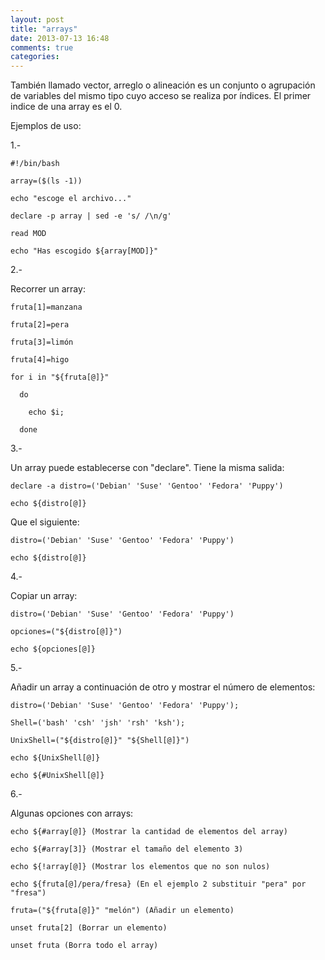 ```yaml
---
layout: post
title: "arrays"
date: 2013-07-13 16:48
comments: true
categories: 
---
```

También llamado vector, arreglo o alineación es un conjunto o agrupación de variables del mismo tipo cuyo acceso se realiza por índices. El primer indice de una array es el 0.

Ejemplos de uso:

1.-

	#!/bin/bash

	array=($(ls -1))

	echo "escoge el archivo..."

	declare -p array | sed -e 's/ /\n/g'

	read MOD

	echo "Has escogido ${array[MOD]}"

2.-

Recorrer un array:

	fruta[1]=manzana

	fruta[2]=pera

	fruta[3]=limón

	fruta[4]=higo

	for i in "${fruta[@]}"

	  do

		echo $i;

	  done

3.-

Un array puede establecerse con "declare". Tiene la misma salida:

	declare -a distro=('Debian' 'Suse' 'Gentoo' 'Fedora' 'Puppy')

	echo ${distro[@]}

Que el siguiente:

	distro=('Debian' 'Suse' 'Gentoo' 'Fedora' 'Puppy')

	echo ${distro[@]}

4.-

Copiar un array:

	distro=('Debian' 'Suse' 'Gentoo' 'Fedora' 'Puppy')

	opciones=("${distro[@]}")

	echo ${opciones[@]}

5.-

Añadir un array a continuación de otro y mostrar el número de elementos:

	distro=('Debian' 'Suse' 'Gentoo' 'Fedora' 'Puppy');

	Shell=('bash' 'csh' 'jsh' 'rsh' 'ksh');

	UnixShell=("${distro[@]}" "${Shell[@]}")

	echo ${UnixShell[@]}

	echo ${#UnixShell[@]}

6.-

Algunas opciones con arrays:

	echo ${#array[@]} (Mostrar la cantidad de elementos del array)

	echo ${#array[3]} (Mostrar el tamaño del elemento 3)

	echo ${!array[@]} (Mostrar los elementos que no son nulos)

	echo ${fruta[@]/pera/fresa} (En el ejemplo 2 substituir "pera" por "fresa")

	fruta=("${fruta[@]}" "melón") (Añadir un elemento)

	unset fruta[2] (Borrar un elemento)

	unset fruta (Borra todo el array)

